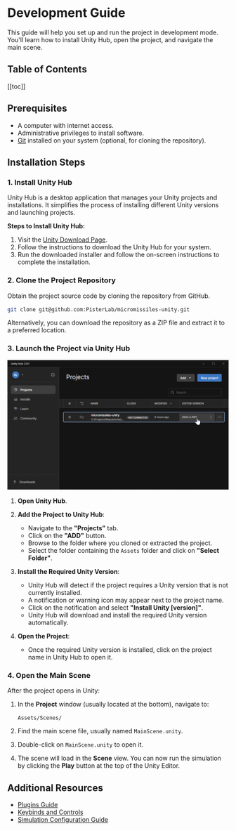 # Development Guide

This guide will help you set up and run the project in development mode.
You'll learn how to install Unity Hub, open the project, and navigate the main scene.

## Table of Contents

[[toc]]

## Prerequisites

- A computer with internet access.
- Administrative privileges to install software.
- [Git](https://git-scm.com/downloads) installed on your system (optional, for cloning the repository).

## Installation Steps

### 1. Install Unity Hub

Unity Hub is a desktop application that manages your Unity projects and installations.
It simplifies the process of installing different Unity versions and launching projects.

**Steps to Install Unity Hub:**

1. Visit the [Unity Download Page](https://unity.com/download).
2. Follow the instructions to download the Unity Hub for your system.
3. Run the downloaded installer and follow the on-screen instructions to complete the installation.

### 2. Clone the Project Repository

Obtain the project source code by cloning the repository from GitHub.

```bash
git clone git@github.com:PisterLab/micromissiles-unity.git
```
Alternatively, you can download the repository as a ZIP file and extract it to a preferred location.

### 3. Launch the Project via Unity Hub

![Unity Hub](./images/unity_hub.png)

1. **Open Unity Hub**.

2. **Add the Project to Unity Hub**:
   - Navigate to the **"Projects"** tab.
   - Click on the **"ADD"** button.
   - Browse to the folder where you cloned or extracted the project.
   - Select the folder containing the `Assets` folder and click on **"Select Folder"**.

3. **Install the Required Unity Version**:
   - Unity Hub will detect if the project requires a Unity version that is not currently installed.
   - A notification or warning icon may appear next to the project name.
   - Click on the notification and select **"Install Unity **[version]**"**.
   - Unity Hub will download and install the required Unity version automatically.

4. **Open the Project**:
   - Once the required Unity version is installed, click on the project name in Unity Hub to open it.

### 4. Open the Main Scene

After the project opens in Unity:

1. In the **Project** window (usually located at the bottom), navigate to:

   ```
   Assets/Scenes/
   ```

2. Find the main scene file, usually named `MainScene.unity`.

3. Double-click on `MainScene.unity` to open it.

4. The scene will load in the **Scene** view. You can now run the simulation by clicking the **Play** button at the top of the Unity Editor.

## Additional Resources

- [Plugins Guide](./Plugins_Guide.md)
- [Keybinds and Controls](./Keybinds_and_Controls.md)
- [Simulation Configuration Guide](./Simulation_Configuration_Guide.md)
